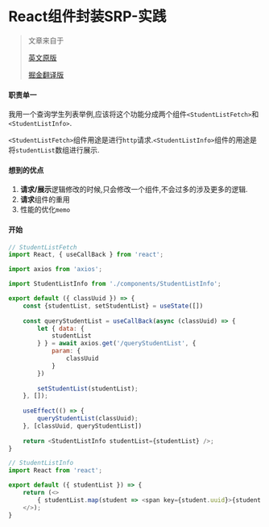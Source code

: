 # React组件封装SRP-实践

> 文章来自于
>
>  [英文原版](https://dmitripavlutin.com/7-architectural-attributes-of-a-reliable-react-component/)
>
> [掘金翻译版](https://juejin.im/post/5d4acb28e51d45620771f082)

#### 职责单一

我用一个查询学生列表举例,应该将这个功能分成两个组件`<StudentListFetch>`和`<StudentListInfo>`.

`<StudentListFetch>`组件用途是进行`http`请求.`<StudentListInfo>`组件的用途是将`studentList`数组进行展示.

#### 想到的优点

1. **请求/展示**逻辑修改的时候,只会修改一个组件,不会过多的涉及更多的逻辑.
2. **请求**组件的重用
3. 性能的优化`memo`

#### 开始

```javascript
// StudentListFetch
import React, { useCallBack } from 'react';

import axios from 'axios';

import StudentListInfo from './components/StudentListInfo';

export default ({ classUuid }) => {
    const {studentList, setStudentList} = useState([])
    
    const queryStudentList = useCallBack(async (classUuid) => {
        let { data: {
            studentList
        } } = await axios.get('/queryStudentList', {
            param: {
                classUuid
            }
        })
        
        setStudentList(studentList);
    }, []);
    
    useEffect(() => {
        queryStudentList(classUuid);
    }, [classUuid, queryStudentList])
    
    return <StudentListInfo studentList={studentList} />;
}
```

```javascript
// StudentListInfo
import React from 'react';

export default ({ studentList }) => {
    return (<>
    	{ studentList.map(student => <span key={student.uuid}>{student.name}</span>) }
    </>);
}
```

